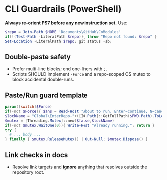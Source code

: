 # CLI Guardrails (PowerShell)

**Always re-orient PS7 before any new instruction set.** Use:

```powershell
$repo = Join-Path $HOME 'Documents\GitHub\CoModules'
if(!(Test-Path -LiteralPath $repo)){ throw "Repo not found: $repo" }
Set-Location -LiteralPath $repo; git status -sb;
```

## Double-paste safety
- Prefer multi-line blocks; end one-liners with `;`.
- Scripts SHOULD implement `-Force` and a repo-scoped OS mutex to block accidental double-runs.

## Paste/Run guard template
```powershell
param([switch]$Force)
if(-not $Force){ $ans = Read-Host "About to run. Enter=continue, N=cancel"; if($ans -match '^(n|no)$'){ Write-Host "Cancelled."; return } }
$lockName = "Global\EnterRepo-"+([IO.Path]::GetFullPath($PWD.Path).ToLowerInvariant().GetHashCode())
$mutex = [Threading.Mutex]::new($false,$lockName)
if(-not $mutex.WaitOne(0)){ Write-Host "Already running."; return }
try {
  # ... body ...
} finally { $mutex.ReleaseMutex() | Out-Null; $mutex.Dispose() }
```

## Link checks in docs
- Resolve link targets and **ignore** anything that resolves outside the repository root.

